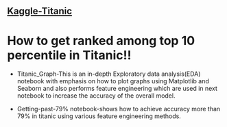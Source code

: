 
## [Kaggle-Titanic](https://www.kaggle.com/c/titanic)
# How to get ranked among top 10 percentile in Titanic!!

* Titanic_Graph-This is an in-depth Exploratory data analysis(EDA) notebook with emphasis on how to plot graphs
   using Matplotlib and Seaborn and also performs feature engineering which are used in next notebook
   to increase the accuracy of the overall model. 


* Getting-past-79% notebook-shows how to achieve accuracy more than 79% in titanic using various feature engineering methods.
  

